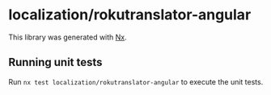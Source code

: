 # localization/rokutranslator-angular

This library was generated with [Nx](https://nx.dev).

## Running unit tests

Run `nx test localization/rokutranslator-angular` to execute the unit tests.
